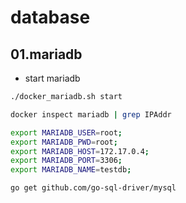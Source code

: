 # database

## 01.mariadb

- start mariadb
```sh
./docker_mariadb.sh start

docker inspect mariadb | grep IPAddr

export MARIADB_USER=root;
export MARIADB_PWD=root;
export MARIADB_HOST=172.17.0.4;
export MARIADB_PORT=3306;
export MARIADB_NAME=testdb;

go get github.com/go-sql-driver/mysql
```
